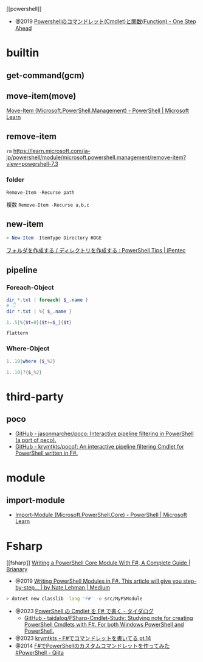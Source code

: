 [[powershell]]

- @2019 [Powershellのコマンドレット(Cmdlet)と関数(Function) - One Step Ahead](https://one-sthead.hatenablog.com/entry/2019/09/04/142925)

# builtin
## get-command(gcm)


## move-item(move)
[Move-Item (Microsoft.PowerShell.Management) - PowerShell | Microsoft Learn](https://learn.microsoft.com/ja-jp/powershell/module/microsoft.powershell.management/move-item?view=powershell-7.3)

## remove-item
`rm`
https://learn.microsoft.com/ja-jp/powershell/module/microsoft.powershell.management/remove-item?view=powershell-7.3

### folder

`Remove-Item -Recurse path`

複数
`Remove-Item -Recurse a,b,c`

## new-item
```ps1
> New-Item -ItemType Directory HOGE
```
[フォルダを作成する / ディレクトリを作成する : PowerShell Tips | iPentec](https://www.ipentec.com/document/powershell-create-directory)

## pipeline
### Foreach-Object

```ps1
dir *.txt | foreach{ $_.name }
# 👇
dir *.txt | %{ $_.name }
```

```ps1
1..5|%{$t=0}{$t+=$_}{$t}
```

`flattern`

### Where-Object
```ps1
1..10|where {$_%2}
```

```ps1
1..10|?{$_%2}
```

# third-party
## poco
- [GitHub - jasonmarcher/poco: Interactive pipeline filtering in PowerShell (a port of peco).](https://github.com/jasonmarcher/poco)
- [GitHub - krymtkts/pocof: An interactive pipeline filtering Cmdlet for PowerShell written in F#.](https://github.com/krymtkts/pocof)

# module
## import-module
- [Import-Module (Microsoft.PowerShell.Core) - PowerShell | Microsoft Learn](https://learn.microsoft.com/ja-jp/powershell/module/microsoft.powershell.core/import-module?view=powershell-7.4)

# Fsharp
[[fsharp]]
[Writing a PowerShell Core Module With F#, A Complete Guide | Brianary](https://webcoder.info/fspsmodule.html)
- @2019 [Writing PowerShell Modules in F#. This article will give you step-by-step… | by Nate Lehman | Medium](https://medium.com/@natelehman/writing-powershell-modules-in-f-ed52704d97ed)
```sh
> dotnet new classlib -lang 'F#' -o src/MyPSModule
```

- @2023 [PowerShell の Cmdlet を F# で書く - タイダログ](https://taidalog.hatenablog.com/entry/2023/01/31/080000)
	- [GitHub - taidalog/FSharp-Cmdlet-Study: Studying note for creating PowerShell Cmdlets with F#. For both Windows PowerShell and PowerShell.](https://github.com/taidalog/FSharp-Cmdlet-Study)
- @2023 [krymtkts - F#でコマンドレットを書いてる pt.14](https://krymtkts.github.io/posts/2023-03-05-writing-cmdlet-in-fsharp-pt14)
- @2014 [F#でPowerShellのカスタムコマンドレットを作ってみた #PowerShell - Qiita](https://qiita.com/minfuk/items/e3562d84b4c2fb460b2d)
